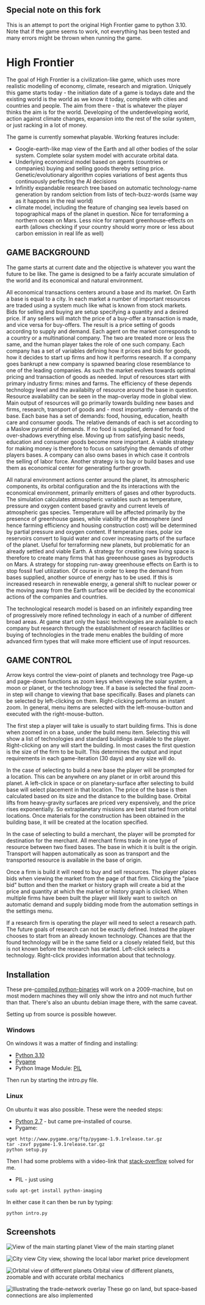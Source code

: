 

## Special note on this fork

This is an attempt to port the original High Frontier game to python 3.10.
Note that if the game seems to work, not everything has been tested and many
errors might be thrown when running the game.

# High Frontier

The goal of High Frontier is a civilization-like game, which uses more realistic modelling of economy, climate, research and migration. Uniquely this game starts today - the initiation date of a game is todays date and the existing world is the world as we know it today, complete with cities and countries and people. The aim from there - that is whatever the player thinks the aim is for the world. Developing of the underdeveloping world, action against climate changes, expansion into the rest of the solar system, or just racking in a lot of money.

The game is currently somewhat playable. Working features include:
- Google-earth-like map view of the Earth and all other bodies of the solar system. Complete solar system model with accurate orbital data.
- Underlying economical model based on agents (countries or companies) buying and selling goods thereby setting price. Genetic/evolutionary algorithm copies variations of best agents thus continuously perfecting the AI decisions
- Infinitly expandable research tree based on automatic technology-name generation by random selction from lists of tech-buzz-words (same way as it happens in the real world)
- climate model, including the feature of changing sea levels based on topographical maps of the planet in question. Nice for terraforming a northern ocean on Mars. Less nice for rampant greenhouse-effects on earth (allows checking if your country should worry more or less about carbon emission in real life as well)


## GAME BACKGROUND

The game starts at current date and the objective is whatever you want the future to be like. The game is designed to be a fairly accurate simulation of the world and its economical and natural environment.

All economical transactions centers around a base and its market. On Earth a base is equal to a city. In each market a number of important resources are traded using a system much like what is known from stock markets. Bids for selling and buying are setup specifying a quantity and a desired price. If any sellers will match the price of a buy-offer a transaction is made, and vice versa for buy-offers. The result is a price setting of goods according to supply and demand. Each agent on the market corresponds to a country or a multinational company. The two are treated more or less the same, and the human player takes the role of one such company. Each company has a set of variables defining how it prices and bids for goods, how it decides to start up firms and how it performs research. If a company goes bankrupt a new company is spawned bearing close resemblance to one of the leading companies. As such the market evolves towards optimal pricing and transaction of goods as needed. Input of resources start with primary industry firms: mines and farms. The efficiency of these depends technology level and the availabilty of resource around the base in question. Resource availability can be seen in the map-overlay mode in global view. Main output of resources will go primarily towards building new bases and firms, research, transport of goods and - most importantly - demands of the base. Each base has a set of demands: food, housing, education, health care and consumer goods. The relative demands of each is set according to a Maslow pyramid of demands. If no food is supplied, demand for food over-shadows everything else. Moving up from satisfying basic needs, education and consumer goods become more important. A viable strategy for making money is therefore to focus on satisfying the demands of other players bases. A company can also owns bases in which case it controls the selling of labor force. Another strategy is to buy or build bases and use them as economical center for generating further growth.

All natural environment actions center around the planet, its atmospheric components, its orbital configuration and the its interactions with the economical environment, primarily emitters of gases and other byproducts. The simulation calculates atmospheric variables such as temperature, pressure and oxygen content based gravity and current levels of atmospheric gas species. Temperature will be affected primarily by the presence of greenhouse gases, while viability of the atmosphere (and hence farming efficiency and housing construction cost) will be determined by partial pressure and oxygen content. If temperature rises, polar ice reservoirs convert to liquid water and cover increasing parts of the surface of the planet. Useful for terraforming new planets, but problematic for an already settled and viable Earth. A strategy for creating new living space is therefore to create many firms that has greeenhouse gases as byproducts on Mars. A strategy for stopping run-away greenhouse effects on Earth is to stop fossil fuel utilization. Of course in order to keep the demand from bases supplied, another source of energy has to be used. If this is increased research in renewable energy, a general shift to nuclear power or the moving away from the Earth surface will be decided by the economical actions of the companies and countries.

The technological research model is based on an infinitely expanding tree of progressively more refined technology in each of a number of different broad areas. At game start only the basic technologies are available to each company but research through the establishment of research facilities or buying of technologies in the trade menu enables the building of more advanced firm types that will make more efficient use of input resources.


## GAME CONTROL

Arrow keys control the view-point of planets and technology tree
Page-up and page-down functions as zoom keys when viewing the solar system, a moon or planet, or the technology tree. If a base is selected the final zoom-in step will change to viewing that base specifically.
Bases and planets can be selected by left-clicking on them. Right-clicking performs an instant zoom.
In general, menu items are selected with the left-mouse-button and executed with the right-mouse-button.

The first step a player will take is usually to start building firms. This is done when zoomed in on a base, under the build menu item. Selecting this will show a list of technologies and standard buildings available to the player. Right-clicking on any will start the building. In most cases the first question is the size of the firm to be built. This determines the output and input requirements in each game-iteration (30 days) and any size will do.

In the case of selecting to build a new base the player will be prompted for a location. This can be anywhere on any planet or in orbit around this planet. A left-click in space or on planetary-surface after selecting to build base will select placement in that location. The price of the base is then calculated based on its size and the distance to the building base. Orbital lifts from heavy-gravity surfaces are priced very expensively, and the price rises exponentially. So extraplanetary missions are best started from orbital locations. Once materials for the construction has been obtained in the building base, it will be created at the location specified.

In the case of selecting to build a merchant, the player will be prompted for destination for the merchant. All merchant firms trade in one type of resource between two fixed bases. The base in which it is built is the origin. Transport will happen automatically as soon as transport and the transported resource is available in the base of origin.

Once a firm is build it will need to buy and sell resources. The player places bids when viewing the market from the page of that firm. Clicking the "place bid" button and then the market or history graph will create a bid at the price and quantity at which the market or history graph is clicked. When multiple firms have been built the player will likely want to switch on automatic demand and supply bidding mode from the automation settings in the settings menu.

If a research firm is operating the player will need to select a research path. The future goals of research can not be exactly defined. Instead the player chooses to start from an already known technology. Chances are that the found technology will be in the same field or a closely related field, but this is not known before the research has started. Left-click selects a technology. Right-click provides information about that technology.


## Installation

These pre-[compiled python-binaries](https://sourceforge.net/projects/highfrontier/files/?source=navbar) will work on a 2009-machine, but on most modern machines they will only show the intro and not much further than that. There's also an ubuntu debian image there, with the same caveat.

Setting up from source is possible however.

### Windows
On windows it was a matter of finding and installing:
* [Python 3.10](https://www.python.org/downloads/)
* [Pygame](http://www.pygame.org/)
* Python Image Module: [PIL](https://pillow.readthedocs.io)

Then run by starting the intro.py file.

### Linux
On ubuntu it was also possible. These were the needed steps:
* [Python 2.7](https://www.python.org/downloads/) - but came pre-installed of course.
* Pygame:
```
wget http://www.pygame.org/ftp/pygame-1.9.1release.tar.gz
tar -zxvf pygame-1.9.1release.tar.gz
python setup.py
```
Then I had some problems with a video-link that [stack-overflow](https://stackoverflow.com/a/14026861) solved for me.
* PIL - just using
```
sudo apt-get install python-imaging
```

In either case it can then be run by typing:
```
python intro.py
```




## Screenshots

![View of the main starting planet](screenshots/earth.jpg)
View of the main starting planet

![City view](screenshots/city.jpg)
City view, showing the local labor market price development


![Orbital view of different planets](screenshots/planets.jpg)
Orbital view of different planets, zoomable and with accurate orbital mechanics


![Illustrating the trade-network overlay](screenshots/earth_network.jpg)
These go on land, but space-based connections are also implemented